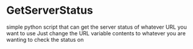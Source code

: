 # GetServerStatus
 simple python script that can get the server status of whatever URL you want to use
Just change the URL variable contents to whatever you are wanting to check the status on

